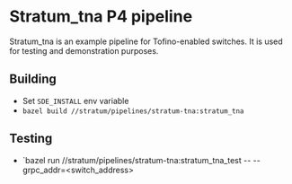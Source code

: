 <!--
Copyright 2021-present Open Networking Foundation

SPDX-License-Identifier: Apache-2.0
-->

# Stratum_tna P4 pipeline

Stratum_tna is an example pipeline for Tofino-enabled switches. It is used for
testing and demonstration purposes.

## Building

- Set `SDE_INSTALL` env variable
- `bazel build //stratum/pipelines/stratum-tna:stratum_tna`

## Testing

- `bazel run //stratum/pipelines/stratum-tna:stratum_tna_test -- --grpc_addr=<switch_address>
